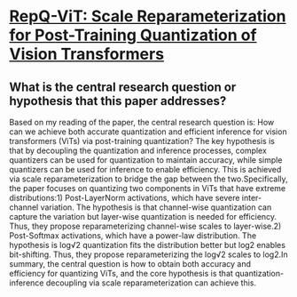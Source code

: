 # [RepQ-ViT: Scale Reparameterization for Post-Training Quantization of   Vision Transformers](https://arxiv.org/abs/2212.08254)

## What is the central research question or hypothesis that this paper addresses?

 Based on my reading of the paper, the central research question is: How can we achieve both accurate quantization and efficient inference for vision transformers (ViTs) via post-training quantization? The key hypothesis is that by decoupling the quantization and inference processes, complex quantizers can be used for quantization to maintain accuracy, while simple quantizers can be used for inference to enable efficiency. This is achieved via scale reparameterization to bridge the gap between the two.Specifically, the paper focuses on quantizing two components in ViTs that have extreme distributions:1) Post-LayerNorm activations, which have severe inter-channel variation. The hypothesis is that channel-wise quantization can capture the variation but layer-wise quantization is needed for efficiency. Thus, they propose reparameterizing channel-wise scales to layer-wise.2) Post-Softmax activations, which have a power-law distribution. The hypothesis is log√2 quantization fits the distribution better but log2 enables bit-shifting. Thus, they propose reparameterizing the log√2 scales to log2.In summary, the central question is how to obtain both accuracy and efficiency for quantizing ViTs, and the core hypothesis is that quantization-inference decoupling via scale reparameterization can achieve this.
